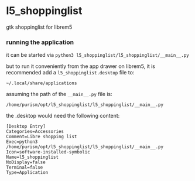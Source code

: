# l5_shoppinglist

gtk shoppinglist for librem5

### running the application

it can be started via `python3 l5_shoppinglist/l5_shoppinglist/__main__.py`

but to run it conveniently from the app drawer on librem5,
it is recommended add a `l5_shoppinglist.desktop` file to:

`~/.local/share/applications`

assuming the path of the `__main__.py` file is:

`/home/purism/opt/l5_shoppinglist/l5_shoppinglist/__main__.py`

the .desktop would need the following content:

```
[Desktop Entry]
Categories=Accessories
Comment=Libre shopping list
Exec=python3 /home/purism/opt/l5_shoppinglist/l5_shoppinglist/__main__.py
Icon=software-installed-symbolic
Name=l5_shoppinglist
NoDisplay=false
Terminal=false
Type=Application
```
